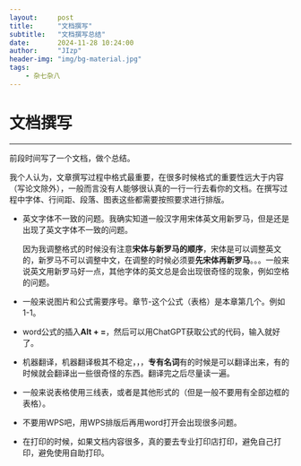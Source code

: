 ```yaml
---
layout:     post
title:      "文档撰写"
subtitle:   "文档撰写总结"
date:       2024-11-28 10:24:00
author:     "JIzp"
header-img: "img/bg-material.jpg"
tags:
    - 杂七杂八
---
```


# 文档撰写

------

前段时间写了一个文档，做个总结。

我个人认为，文章撰写过程中格式最重要，在很多时候格式的重要性远大于内容（写论文除外），一般而言没有人能够很认真的一行一行去看你的文档。在撰写过程中字体、行间距、段落、图表这些都需要按照要求进行排版。

- 英文字体不一致的问题。我确实知道一般汉字用宋体英文用新罗马，但是还是出现了英文字体不一致的问题。

  因为我调整格式的时候没有注意**宋体与新罗马的顺序**，宋体是可以调整英文的，新罗马不可以调整中文，在调整的时候必须要**先宋体再新罗马**。。。一般来说英文用新罗马好一点，其他字体的英文总是会出现很奇怪的现象，例如空格的问题。

- 一般来说图片和公式需要序号。章节-这个公式（表格）是本章第几个。例如1-1。

- word公式的插入**Alt + =**，然后可以用ChatGPT获取公式的代码，输入就好了。

- 机器翻译，机器翻译极其不稳定，，，**专有名词**有的时候是可以翻译出来，有的时候就会翻译出一些很奇怪的东西。翻译完之后尽量读一遍。

- 一般来说表格使用三线表，或者是其他形式的（但是一般不要用有全部边框的表格）。

- 不要用WPS吧，用WPS排版后再用word打开会出现很多问题。

- 在打印的时候，如果文档内容很多，真的要去专业打印店打印，避免自己打印，避免使用自助打印。
